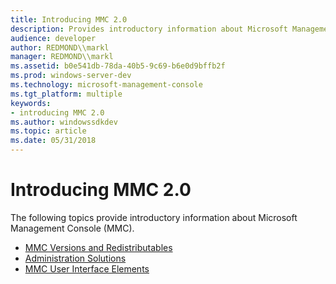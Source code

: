 ```yaml
---
title: Introducing MMC 2.0
description: Provides introductory information about Microsoft Management Console (MMC).
audience: developer
author: REDMOND\\markl
manager: REDMOND\\markl
ms.assetid: b0e541db-78da-40b5-9c69-b6e0d9bffb2f
ms.prod: windows-server-dev
ms.technology: microsoft-management-console
ms.tgt_platform: multiple
keywords:
- introducing MMC 2.0
ms.author: windowssdkdev
ms.topic: article
ms.date: 05/31/2018
---
```


# Introducing MMC 2.0

The following topics provide introductory information about Microsoft Management Console (MMC).

-   [MMC Versions and Redistributables](mmc-versions-and-redistributables.md)
-   [Administration Solutions](administration-solutions.md)
-   [MMC User Interface Elements](mmc-user-interface-elements.md)

 

 




